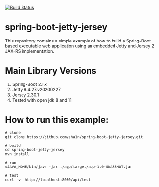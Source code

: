 [![Build Status](https://travis-ci.org/sha1n/spring-boot-jetty-jersey.svg?branch=master)](https://travis-ci.org/sha1n/spring-boot-jetty-jersey)

spring-boot-jetty-jersey
========================
This repository contains a simple example of how to build a Spring-Boot based executable web application using an embedded Jetty and Jersey 2 JAX-RS implementation.

# Main Library Versions
1. Spring-Boot 2.1.x
2. Jetty 9.4.27.v20200227
3. Jersey 2.30.1
4. Tested with open jdk 8 and 11

# How to run this example:
```
# clone
git clone https://github.com/sha1n/spring-boot-jetty-jersey.git

# build
cd spring-boot-jetty-jersey
mvn install

# run
$JAVA_HOME/bin/java -jar ./app/target/app-1.0-SNAPSHOT.jar

# test
curl -v  http://localhost:8080/api/test
```
